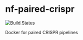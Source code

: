 # nf-paired-crispr

[![Build Status](https://travis-ci.org/vaofford/nf-paired-crispr.svg?branch=master)](https://travis-ci.org/vaofford/nf-paired-crispr)

Docker for paired CRISPR pipelines
